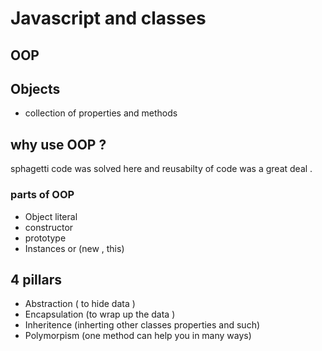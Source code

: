# Javascript and classes 

## OOP

## Objects
- collection of properties and methods

## why use OOP ? 
sphagetti code was solved here and reusabilty of code was a great deal .

### parts of OOP
- Object literal
- constructor
- prototype
- Instances or (new , this) 

## 4 pillars
- Abstraction ( to hide data ) 
- Encapsulation (to wrap up the data )
- Inheritence (inherting other classes properties and such)
- Polymorpism (one method can help you in many ways)